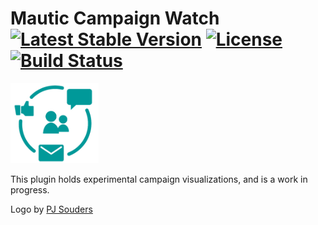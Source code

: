 # Mautic Campaign Watch [![Latest Stable Version](https://poser.pugx.org/thedmsgroup/mautic-campaign-watch-bundle/v/stable)](https://packagist.org/packages/thedmsgroup/mautic-campaign-watch-bundle) [![License](https://poser.pugx.org/thedmsgroup/mautic-campaign-watch-bundle/license)](https://packagist.org/packages/thedmsgroup/mautic-campaign-watch-bundle) [![Build Status](https://travis-ci.org/TheDMSGroup/mautic-campaign-watch.svg?branch=master)](https://travis-ci.org/TheDMSGroup/mautic-campaign-watch)
![](./Assets/img/campaignwatch.png)

This plugin holds experimental campaign visualizations, and is a work in progress.

Logo by [PJ Souders](https://thenounproject.com/axoplasm/) 